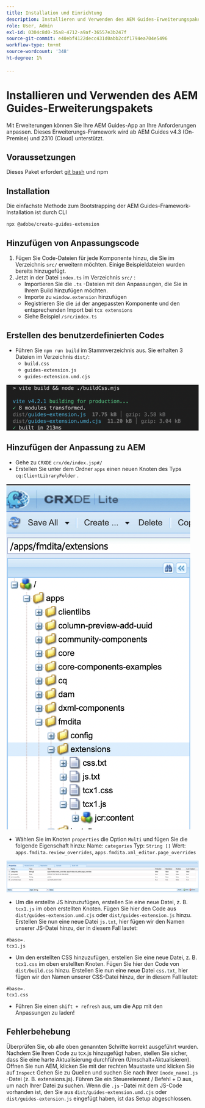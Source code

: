 ```yaml
---
title: Installation und Einrichtung
description: Installieren und Verwenden des AEM Guides-Erweiterungspakets
role: User, Admin
exl-id: 0304c8d0-35a8-4712-a9af-36557e3b247f
source-git-commit: e40ebf4122decc431d0abb2cdf1794ea704e5496
workflow-type: tm+mt
source-wordcount: '348'
ht-degree: 1%

---
```


# Installieren und Verwenden des AEM Guides-Erweiterungspakets

Mit Erweiterungen können Sie Ihre AEM Guides-App an Ihre Anforderungen anpassen. Dieses Erweiterungs-Framework wird ab AEM Guides v4.3 (On-Premise) und 2310 (Cloud) unterstützt.

## Voraussetzungen

Dieses Paket erfordert [git bash](https://github.com/git-guides/install-git) und npm

## Installation

Die einfachste Methode zum Bootstrapping der AEM Guides-Framework-Installation ist durch CLI

```bash
npx @adobe/create-guides-extension
```

## Hinzufügen von Anpassungscode

1. Fügen Sie Code-Dateien für jede Komponente hinzu, die Sie im Verzeichnis `src/` erweitern möchten. Einige Beispieldateien wurden bereits hinzugefügt.
2. Jetzt in der Datei `index.ts` im Verzeichnis `src/` :
   - Importieren Sie die `.ts` -Dateien mit den Anpassungen, die Sie in Ihrem Build hinzufügen möchten.
   - Importe zu `window.extension` hinzufügen
   - Registrieren Sie die `id` der angepassten Komponente und den entsprechenden Import bei `tcx extensions`
   - Siehe Beispiel `/src/index.ts`

## Erstellen des benutzerdefinierten Codes

- Führen Sie `npm run build` im Stammverzeichnis aus. Sie erhalten 3 Dateien im Verzeichnis `dist/`:
   - `build.css`
   - `guides-extension.js`
   - `guides-extension.umd.cjs`

![Build-Ausgabe](./../imgs/build_output.png)

## Hinzufügen der Anpassung zu AEM

- Gehe zu `CRXDE` `crx/de/index.jsp#/`
- Erstellen Sie unter dem Ordner `apps` einen neuen Knoten des Typs `cq:ClientLibraryFolder` .

![Ordnerstruktur](./../imgs/crxde_folder_structure.png)

- Wählen Sie im Knoten `properties` die Option `Multi` und fügen Sie die folgende Eigenschaft hinzu:
Name: `categories`
Typ: `String []`
Wert: `apps.fmdita.review_overrides`, `apps.fmdita.xml_editor.page_overrides`

![Ordnereigenschaften](./../imgs/crxde_folder_properties.png)

- Um die erstellte JS hinzuzufügen, erstellen Sie eine neue Datei, z. B. `tcx1.js` im oben erstellten Knoten. Fügen Sie hier den Code aus `dist/guides-extension.umd.cjs` oder `dist/guides-extension.js` hinzu. Erstellen Sie nun eine neue Datei `js.txt`, hier fügen wir den Namen unserer JS-Datei hinzu, der in diesem Fall lautet:

```t
#base=.
tcx1.js
```

- Um den erstellten CSS hinzuzufügen, erstellen Sie eine neue Datei, z. B. `tcx1.css` im oben erstellten Knoten. Fügen Sie hier den Code von `dist/build.css` hinzu. Erstellen Sie nun eine neue Datei `css.txt`, hier fügen wir den Namen unserer CSS-Datei hinzu, der in diesem Fall lautet:

```t
#base=.
tcx1.css
```

- Führen Sie einen `shift + refresh` aus, um die App mit den Anpassungen zu laden!

## Fehlerbehebung

Überprüfen Sie, ob alle oben genannten Schritte korrekt ausgeführt wurden.
Nachdem Sie Ihren Code zu tcx.js hinzugefügt haben, stellen Sie sicher, dass Sie eine harte Aktualisierung durchführen (Umschalt+Aktualisieren).
Öffnen Sie nun AEM, klicken Sie mit der rechten Maustaste und klicken Sie auf `Inspect`
Gehen Sie zu Quellen und suchen Sie nach Ihrer `[node_name].js` -Datei (z. B. extensions.js). Führen Sie ein Steuerelement / Befehl + D aus, um nach Ihrer Datei zu suchen. Wenn die `.js` -Datei mit dem JS-Code vorhanden ist, den Sie aus `dist/guides-extension.umd.cjs` oder `dist/guides-extension.js` eingefügt haben, ist das Setup abgeschlossen.
